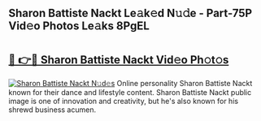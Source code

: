 ## Sharon Battiste Nackt Le𝚊k𝚎d N𝚞𝚍e - Part-75P Vid𝚎o Photos Le𝚊ks 8PgEL

# <h2><a href="http://fb36qq.evod.top/?m=Sharon+Battiste+Nackt">🔗 👉🔴 Sharon Battiste Nackt Vid𝚎o Ph𝚘t𝚘s</a></h2>

[![Sharon Battiste Nackt N𝚞d𝚎s](https://i.imgur.com/8V9OHl7.gif)](http://fb36qq.evod.top/?m=Sharon+Battiste+Nackt)
Online personality Sharon Battiste Nackt known for their dance and lifestyle content. Sharon Battiste Nackt public image is one of innovation and creativity, but he's also known for his shrewd business acumen. 
